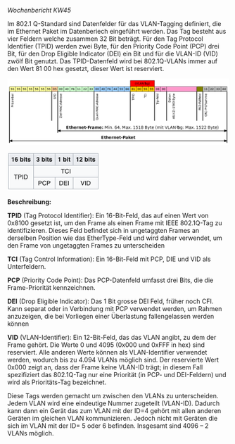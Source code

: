 *Wochenbericht KW45*

Im 802.1 Q-Standard sind Datenfelder für das VLAN-Tagging definiert, die im Ethernet Paket im Datenberiech eingeführt werden. Das Tag besteht aus vier Feldern welche zusammen 32 Bit beträgt. Für den Tag Protocol Identifier (TPID) werden zwei Byte, für den Priority Code Point (PCP) drei Bit, für den Drop Eligible Indicator (DEI) ein Bit und für die VLAN-ID (VID) zwölf Bit genutzt.
Das TPID-Datenfeld wird bei 802.1Q-VLANs immer auf den Wert 81 00 hex gesetzt, dieser Wert ist reserviert.

![Ethernet-Paket](../img/vlantag.png)


![bit tabele](../img/bittabele.png)


**Beschreibung:**

**TPID** (Tag Protocol Identifier):
Ein 16-Bit-Feld, das auf einen Wert von 0x8100 gesetzt ist, um den Frame als einen Frame mit IEEE 802.1Q-Tag zu identifizieren. Dieses Feld befindet sich in ungetaggten Frames an derselben Position wie das EtherType-Feld und wird daher verwendet, um den Frame von ungetaggten Frames zu unterscheiden

**TCI** (Tag Control Information):
Ein 16-Bit-Feld mit PCP, DIE und VID als Unterfeldern.

**PCP** (Priority Code Point):
Das PCP-Datenfeld umfasst drei Bits, die die Frame-Priorität kennzeichnen.

**DEI** (Drop Eligible Indicator):
Das 1 Bit grosse DEI Feld, früher noch CFI. Kann separat oder in Verbindung mit PCP verwendet werden, um Rahmen anzuzeigen, die bei Vorliegen einer Überlastung fallengelassen werden können

**VID** (VLAN-Identifier):
Ein 12-Bit-Feld, das das VLAN angibt, zu dem der Frame gehört. Die Werte 0 und 4095 (0x000 und 0xFFF in hex) sind reserviert. Alle anderen Werte können als VLAN-Identifier verwendet werden, wodurch bis zu 4.094 VLANs möglich sind. Der reservierte Wert 0x000 zeigt an, dass der Frame keine VLAN-ID trägt; in diesem Fall spezifiziert das 802.1Q-Tag nur eine Priorität (in PCP- und DEI-Feldern) und wird als Prioritäts-Tag bezeichnet.

Diese Tags werden gemacht um zwischen den VLANs zu unterscheiden. Jedem VLAN wird eine eindeutige Nummer zugeteilt (VLAN-ID). Dadurch kann dann ein Gerät das zum VLAN mit der ID=4 gehört mit allen anderen Geräten im gleichen VLAN kommunizieren. Jedoch nicht mit Geräten die sich im VLAN mit der ID= 5 oder 6 befinden. Insgesamt sind 4096 – 2 VLANs möglich.
